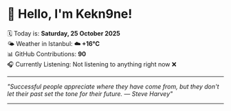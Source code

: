 # 👋 Hello, I'm Kekn9ne!

🗓️ Today is: **Saturday, 25 October 2025**  
🌤️ Weather in Istanbul: **☁️   +16°C**  
📊 GitHub Contributions: **90**  
🎧 Currently Listening: Not listening to anything right now ❌

---

_"Successful people appreciate where they have come from, but they don't let their past set the tone for their future. — *Steve Harvey*"_

---
